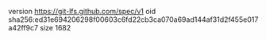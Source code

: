 version https://git-lfs.github.com/spec/v1
oid sha256:ed31e694206298f00603c6fd22cb3ca070a69ad144af31d2f455e017a42ff9c7
size 1682
